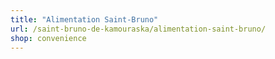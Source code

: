 ```yaml
---
title: "Alimentation Saint-Bruno"
url: /saint-bruno-de-kamouraska/alimentation-saint-bruno/
shop: convenience
---
```

